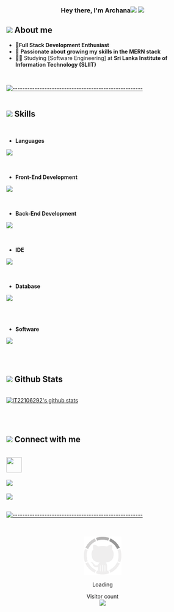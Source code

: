 <h3 align="center">Hey there, I'm Archana</a><img src="https://media.giphy.com/media/hvRJCLFzcasrR4ia7z/giphy.gif" width="28"> <img src="https://emojis.slackmojis.com/emojis/images/1531849430/4246/blob-sunglasses.gif?1531849430" width="28"/></h3>


## <picture><img src = "https://github.com/7oSkaaa/7oSkaaa/blob/main/Images/about_me.gif?raw=true" width = 50px></picture> About me
- 🚀**Full Stack Development Enthusiast**
- 🌱 **Passionate about growing my skills in the MERN stack**
- 👨‍💻 Studying [Software Engineering] at **Sri Lanka Institute of Information Technology (SLIIT)**
<br>

[![-----------------------------------------------------](
https://raw.githubusercontent.com/andreasbm/readme/master/assets/lines/aqua.png)](https://github.com/BaseMax?tab=repositories)
<br>
<br>
## <img src="https://media2.giphy.com/media/QssGEmpkyEOhBCb7e1/giphy.gif?cid=ecf05e47a0n3gi1bfqntqmob8g9aid1oyj2wr3ds3mg700bl&rid=giphy.gif" width ="25"><b> Skills</b>
<br>

<p align="center">

- **Languages**
    
<p align="left">
  <a href="https://skillicons.dev">
    <img src="https://skillicons.dev/icons?i=c,cpp,java,python" />
  </a>
</p>
<br>

- **Front-End Development**
<p align="left">
  <a href="https://skillicons.dev">
    <img src="https://skillicons.dev/icons?i=css,html,js,react" />
  </a>
</p>
<br>

- **Back-End Development**
<p align="left">
  <a href="https://skillicons.dev">
    <img src="https://skillicons.dev/icons?i=nodejs" />
  </a>
</p>
<br>

- **IDE**
<p align="left">
  <a href="https://skillicons.dev">
    <img src="https://skillicons.dev/icons?i=vscode,eclipse" />
  </a>
</p>
<br>

- **Database**
<p align="left">
  <a href="https://skillicons.dev">
    <img src="https://skillicons.dev/icons?i=mysql,php,mongodb" />
  </a>
</p>
<br>
<br>

- **Software**
<p align="left">
  <a href="https://skillicons.dev">
    <img src="https://skillicons.dev/icons?i=figma,postman" />
  </a>
</p>
<br>
<br>

## <img src="https://media.giphy.com/media/iY8CRBdQXODJSCERIr/giphy.gif" width="35"><b> Github Stats </b>
<br>

<div align=left>

<a href="https://github.com/IT22106292/"> 

 <img src="https://github-readme-stats.vercel.app/api?username=IT22106292&hide=issues&show_icons=true&theme=gotham&locale=en&hide_border=true&layout=compact" alt="IT22106292's github stats" width=450px/>
</a><br><br>

<br>      
<br>
<h2><img src='https://raw.githubusercontent.com/ShahriarShafin/ShahriarShafin/main/Assets/handshake.gif' width="100px"> Connect with me</h2><br>
<a href = "mailto:archanasamadari@gmail.com"><img align="center" src="https://png.pngtree.com/png-vector/20230817/ourmid/pngtree-google-email-mail-application-vector-png-image_9183278.png" height="40" width="40" /></a>
<br>
<br>
<a href = 'https://www.github.com/IT22106292'> <img width = '32px' align= 'center' src="https://raw.githubusercontent.com/rahulbanerjee26/githubAboutMeGenerator/main/icons/github.svg"/></a>
<br>
<br>
<a href = 'https://www.linkedin.com/in/archana-wimalaratne-0ab531339/'> <img width = '32px' align= 'center' src="https://raw.githubusercontent.com/rahulbanerjee26/githubAboutMeGenerator/main/icons/linked-in-alt.svg"/></a> 



</div>
<br>

[![-----------------------------------------------------](
https://raw.githubusercontent.com/andreasbm/readme/master/assets/lines/aqua.png)](https://github.com/BaseMax?tab=repositories)

<br>
<br>
<div align=center>
        <img src="https://raw.githubusercontent.com/AhmedFathyDev/AhmedFathyDev/main/GitHub.gif" alt="GitHub Octocat Logo" height="100">
        <p>Loading</p>
  <p align="center"> 
  Visitor count<br>
  <img src="https://profile-counter.glitch.me/IT22106292/count.svg" />
</p>
    </div>
<br>
<br>
<br>


